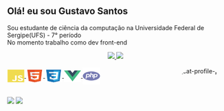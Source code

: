 ## Olá! eu sou Gustavo Santos 

Sou estudante de ciência da computação na Universidade Federal de Sergipe(UFS) - 7° período <br>
No momento trabalho como dev front-end


<div  align="center">
  <a href="https://github.com/Gusta-Santos">
  <img height="150em" src="https://github-readme-stats.vercel.app/api?username=Gusta-Santos&show_icons=true&theme=synthwave&include_all_commits=true&count_private=true"/>
  <img height="150em" src="https://github-readme-stats.vercel.app/api/top-langs/?username=Gusta-Santos&layout=compact&langs_count=7&theme=synthwave"/>
</div>
<div style="display: inline_block"><br>
  <img align="center" alt="Gustavo-Js" height="30" width="40" src="https://raw.githubusercontent.com/devicons/devicon/master/icons/javascript/javascript-plain.svg">
  <img align="center" alt="Gustavo-HTML" height="30" width="40" src="https://raw.githubusercontent.com/devicons/devicon/master/icons/html5/html5-original.svg">
  <img align="center" alt="Gustavo-CSS" height="30" width="40" src="https://raw.githubusercontent.com/devicons/devicon/master/icons/css3/css3-original.svg">
  <img align="center" alt="Gustavo-Vue" height="30" width="40" src="https://github.com/devicons/devicon/blob/master/icons/vuejs/vuejs-original.svg">
  <img width="40" align="center" alt="Gustavo-php" src="https://github.com/devicons/devicon/blob/master/icons/php/php-plain.svg">
  <img align="right" alt="cat-profile-pic" height="150" style="border-radius:50px;" src="https://i.pinimg.com/originals/da/e0/27/dae02754ebd147873ce88491b122f81d.jpg">
</div>
  
## 
  
<div>
  <a href = "mailto:gustavo.santos237@gmail.com"><img src="https://img.shields.io/badge/-Gmail-%23333?style=for-the-badge&logo=gmail&logoColor=white" target="_blank"></a>
  <a href="https://www.linkedin.com/in/gustavo-santos-4a397423b" target="_blank"><img src="https://img.shields.io/badge/-LinkedIn-%230077B5?style=for-the-badge&logo=linkedin&logoColor=white" target="_blank"></a> 

</div>
